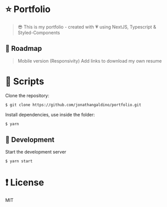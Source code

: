 # ⭐ Portfolio

> 😎 This is my portfolio - created with 💗 using NextJS, Typescript & Styled-Components

## 📌 Roadmap

> Mobile version (Responsivity)
> Add links to download my own resume

# 📄 Scripts

Clone the repository:

```bash
$ git clone https://github.com/jonathangaldino/portfolio.git
```

Install dependencies, use inside the folder:

```bash
$ yarn
```

## 🔨 Development


Start the development server

```bash
$ yarn start
```


# ❗ License

MIT
